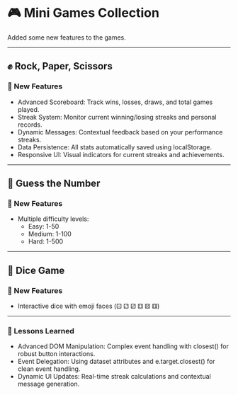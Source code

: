 # 🎮 Mini Games Collection
Added some new features to the games.  

---

## ✊ Rock, Paper, Scissors

### 📌 New Features
- Advanced Scoreboard: Track wins, losses, draws, and total games played.
- Streak System: Monitor current winning/losing streaks and personal records.
- Dynamic Messages: Contextual feedback based on your performance streaks.
- Data Persistence: All stats automatically saved using localStorage.
- Responsive UI: Visual indicators for current streaks and achievements.

---

## 🔢 Guess the Number

### 📌 New Features
- Multiple difficulty levels: 
  - Easy: 1-50
  - Medium: 1-100
  - Hard: 1-500

---
## 🎲 Dice Game

### 📌 New Features
- Interactive dice with emoji faces (⚀ ⚁ ⚂ ⚃ ⚄ ⚅)

---
### 🧠 Lessons Learned
- Advanced DOM Manipulation: Complex event handling with closest() for robust button interactions.
- Event Delegation: Using dataset attributes and e.target.closest() for clean event handling.
- Dynamic UI Updates: Real-time streak calculations and contextual message generation.